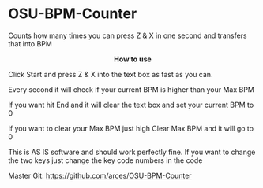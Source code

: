 # OSU-BPM-Counter
Counts how many times you can press Z &amp; X in one second and transfers that into BPM

<center> <b> How to use </b> </center>

Click Start and press Z &amp; X into the text box as fast as you can.

Every second it will check if your current BPM is higher than your Max BPM

If you want hit End and it will clear the text box and set your current BPM to 0

If you want to clear your Max BPM just high Clear Max BPM and it will go to 0


This is AS IS software and should work perfectly fine. If you want to change the two keys just change the key code numbers in the code

Master Git: https://github.com/arces/OSU-BPM-Counter
